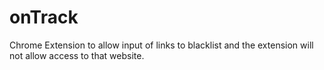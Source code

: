 # onTrack
Chrome Extension to allow input of links to blacklist and the extension will not allow access to that website.
